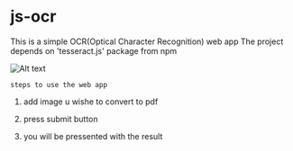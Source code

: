 # js-ocr
This is a simple OCR(Optical Character Recognition) web app
The project depends on 'tesseract.js' package from npm

![Alt text](https://drive.google.com/file/d/1wdVcgKbTfhm-b6IXCt0AIhOTZjjG8yIV/view?usp=share_link)

    steps to use the web app
1. add image u wishe to convert to pdf
2. press submit button 

3. you will be pressented with the result
